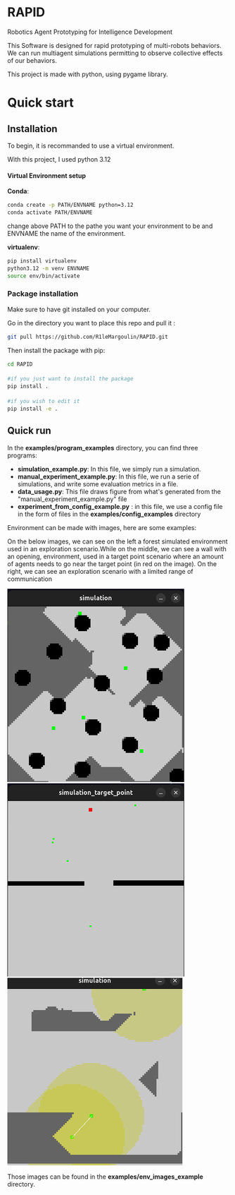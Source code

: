 # RAPID
Robotics Agent Prototyping for Intelligence Development

This Software is designed for rapid prototyping of multi-robots behaviors. We can run multiagent simulations permitting to observe collective effects of our behaviors.

This project is made with python, using pygame library.

# Quick start
## Installation
To begin, it is recommanded to use a virtual environment.

With this project, I used python 3.12
#### Virtual Environment setup
**Conda**:
```bash
conda create -p PATH/ENVNAME python=3.12
conda activate PATH/ENVNAME
```
change above PATH to the pathe you want your environment to be and ENVNAME the name of the environment.

**virtualenv**:

```bash
pip install virtualenv
python3.12 -m venv ENVNAME
source env/bin/activate
```

### Package installation
Make sure to have git installed on your computer.


Go in the directory you want to place this repo and pull it :
```bash
git pull https://github.com/R1leMargoulin/RAPID.git
```

Then install the package with pip:
```bash
cd RAPID

#if you just want to install the package
pip install .

#if you wish to edit it
pip install -e .
```


## Quick run
In the **examples/program_examples** directory, you can find three programs:

- **simulation_example.py**: In this file, we simply run a simulation.
- **manual_experiment_example.py**: In this file, we run a serie of simulations, and write some evaluation metrics in a file.
- **data_usage.py**: This file draws figure from what's generated from the "manual_experiment_example.py" file
- **experiment_from_config_example.py** : in this file, we use a config file in the form of files in the **examples/config_examples** directory

Environment can be made with images, here are some examples:

On the below images, we can see on the left a forest simulated environment used in an exploration scenario.While on the middle, we can see a wall with an opening, environment, used in a target point scenario where an amount of agents needs to go near the target point (in red on the image). On the right,
we can see an exploration scenario with a limited range of communication

![image](./images/screen_forest_env.png)
![image](./images/screen_open_wall_env.png)
![image](./images/screen_explo.png)

Those images can be found in the **examples/env_images_example** directory.